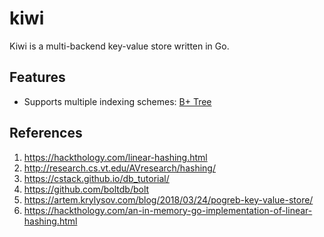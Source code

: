 # kiwi

Kiwi is a multi-backend key-value store written in Go.

## Features

* Supports multiple indexing schemes: [B+ Tree](index/bptree/README.md)

## References

1. https://hackthology.com/linear-hashing.html
2. http://research.cs.vt.edu/AVresearch/hashing/
3. https://cstack.github.io/db_tutorial/
4. https://github.com/boltdb/bolt
5. https://artem.krylysov.com/blog/2018/03/24/pogreb-key-value-store/
6. https://hackthology.com/an-in-memory-go-implementation-of-linear-hashing.html

